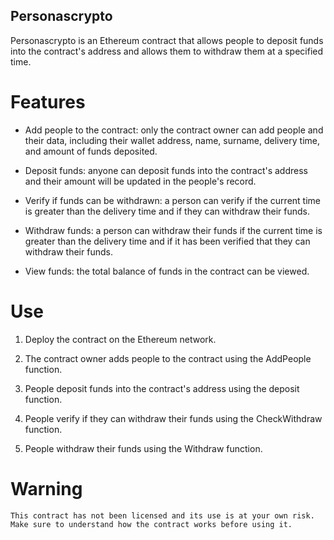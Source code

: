 ## Personascrypto

Personascrypto is an Ethereum contract that allows people to deposit funds into the contract's address and allows them to withdraw them at a specified time.

# Features

- Add people to the contract: only the contract owner can add people and their data, including their wallet address, name, surname, delivery time, and amount of funds deposited.

- Deposit funds: anyone can deposit funds into the contract's address and their amount will be updated in the people's record.

- Verify if funds can be withdrawn: a person can verify if the current time is greater than the delivery time and if they can withdraw their funds.

- Withdraw funds: a person can withdraw their funds if the current time is greater than the delivery time and if it has been verified that they can withdraw their funds.

- View funds: the total balance of funds in the contract can be viewed.

# Use

1. Deploy the contract on the Ethereum network.

2. The contract owner adds people to the contract using the AddPeople function.

3. People deposit funds into the contract's address using the deposit function.

4. People verify if they can withdraw their funds using the CheckWithdraw function.

5. People withdraw their funds using the Withdraw function.

# Warning

```
This contract has not been licensed and its use is at your own risk. Make sure to understand how the contract works before using it.
```
